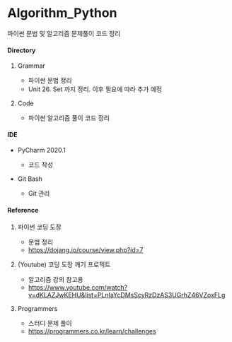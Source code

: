 # Algorithm_Python
파이썬 문법 및 알고리즘 문제풀이 코드 정리

#### Directory
1. Grammar
    - 파이썬 문법 정리
    - Unit 26. Set 까지 정리. 이후 필요에 따라 추가 예정 

2. Code
    - 파이썬 알고리즘 풀이 코드 정리

#### IDE
- PyCharm 2020.1
    - 코드 작성
    
- Git Bash
    - Git 관리
    
#### Reference
1. 파이썬 코딩 도장  
    - 문법 정리
    - https://dojang.io/course/view.php?id=7

2. (Youtube) 코딩 도장 깨기 프로젝트  
    - 알고리즘 강의 참고용
    - https://www.youtube.com/watch?v=dKLAZJwKEHU&list=PLnIaYcDMsScyRzDzAS3UGrhZ46VZoxFLg

3. Programmers   
    - 스터디 문제 풀이
    - https://programmers.co.kr/learn/challenges  
